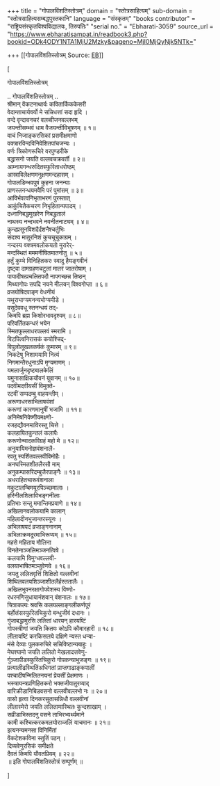 +++
title = "गोपालविंशतिस्तोत्रम्"
domain = "स्तोत्रसाहित्यम्"
sub-domain = "स्तोत्रसाहित्यसम्बद्धपुस्तकानि"
language = "संस्कृतम्"
"books contributor" = "राष्ट्रियसंस्कृतविश्वविद्यालयः, तिरुपतिः"
"serial no." = "Ebharati-3059"
source_url = "https://www.ebharatisampat.in/readbook3.php?bookid=ODk4ODY1NTA1MjU2Mzky&pageno=MjI0MjQyNjk5NTk="

+++
[[गोपालविंशतिस्तोत्रम्	Source: [EB](https://www.ebharatisampat.in/readbook3.php?bookid=ODk4ODY1NTA1MjU2Mzky&pageno=MjI0MjQyNjk5NTk=)]]

\[




गोपालविंशतिस्तोत्रम्

.. गोपालविंशतिस्तोत्रम् ..  
श्रीमान् वेंकटनाथार्यः कवितार्किककेसरी  
वेदान्ताचार्यवर्यो मे सन्निधत्तां सदा हृदि ।  
वन्दे वृन्दावनचरं वलव्वीजनवल्लभम्  
जयन्तीसम्भवं धाम वैजयन्तीविभूषणम् ॥ १॥  
वाचं निजाङ्करसिकां प्रसमीक्षमाणो  
वक्त्रारविन्दविनिवेशितपांचजन्यः ।  
वर्णः त्रिकोणरूचिरे वरपुण्डरीके  
बद्धासनो जयति वल्लवचक्रवर्ती ॥ २॥  
आम्नायगन्धरुदितस्फुरिताधरोष्ठम्  
आस्राविलेक्षणमनुक्षणमन्दहासम् ।  
गोपालडिम्भवपुषं कुहना जनन्याः  
प्राणस्तनन्धयमवैमि परं पुमांसम् ॥ ३॥  
आविर्भवत्वनिभृताभरणं पुरस्तात्  
आकुंचितैकचरण निभृहितान्यपादम् ।  
दध्नानिबद्धमुखरेण निबद्धतालं  
नाथस्य नन्दभवने नवनीतनाट्यम् ॥ ४॥  
कुन्दप्रसूनविशदैर्दशनैश्चर्तुभिः  
संदश्य मातुरनिशं कुचचूचुकाग्रम् ।  
नन्दस्य वक्त्रमवलोकयतो मुरारेर्-  
मन्दस्थितं मममनीषितमातनोतु ॥ ५॥  
हर्तुं कुम्भे विनिहितकरः स्वादु हैयङ्गवीनं  
दृष्ट्वा दामग्रहणचटुलां मातरं जातरोषाम् ।  
पायादीषत्प्रचलितपदौ नापगच्छन्न तिष्ठन्  
मिथ्यागोपः सपदि नयने मीलयन् विश्वगोप्ता ॥ ६॥  
व्रजयोषिदपाङ्ग वेधनीयं  
मथुराभाग्यमनन्यभोग्यमीडे ।  
वसुदेववधू स्तनन्धयं तद्-  
किमपि ब्रह्म किशोरभावदृश्यम् ॥ ८॥  
परिवर्तितकन्धरं भयेन  
स्मितफुल्लाधरपल्लवं स्मरामि ।  
विटपित्वनिरासकं कयोश्चिद्-  
विपुलोलूखलकर्षकं कुमारम् ॥ ९॥  
निकटेषु निशामयामि नित्यं  
निगमान्तैरधुनाऽपि मृग्यमाणम् ।  
यमलार्जुनदृष्टबालकेलिं  
यमुनासाक्षिकयौवनं युवानम् ॥ १०॥  
पदवीमदवीयसीं विमुक्ते-  
रटवीं सम्पदम्बु वाहयन्तीम् ।  
अरूणाधरसाभिलाषवंशां  
करूणां कारणमानुषीं भजामि ॥ ११॥  
अनिमेषनिवेष्णीयमक्ष्णो-  
रजहद्यौवनमाविरस्तु चित्ते ।  
कलहायितकुन्तलं कलापैः  
करूणोन्मादकविग्रहं महो मे ॥ १२॥  
अनुयायिमनोज्ञवंशनालै-  
रवतु स्पर्शितवल्लवीविमोहैः ।  
अनघस्मितशीतलैरसौ माम्  
अनुकम्पासरिदम्बुजैरपाङ्गैः ॥ १३॥  
अधराहितचारूवंशनाला  
मकुटालम्बिमयूरपिञ्च्छमालाः ।  
हरिनीलशिलाविभङ्गनीलाः  
प्रतिभाः सन्तु ममान्तिमप्रयाणे ॥ १४॥  
अखिलानवलोकयामि कालान्  
महिलादीनभुजान्तरस्यूनः ।  
अभिलाषपदं व्रजाङ्गनानाम्  
अभिलाक्रमदूरमाभिरूप्यम् ॥ १५॥  
महसे महिताय मौलिना  
विनतेनाञ्जलिमञ्जनत्विषे ।  
कलयामि विमुग्धवल्लवी-  
वलयाभाषितमञ्जुवेणवे ॥ १६॥  
जयतु ललितवृत्तिं शिक्षितो वल्लवीनां  
शिथिलवलयशिञ्जाशीतलैर्हस्ततालैः ।  
अखिलभुवनरक्षागोपवेशस्य विष्णो-  
रधरमणिसुधायामंशवान् वंशनालः ॥ १७॥  
चित्राकल्पः श्रवसि कलयल्लाङ्गलीकर्णपूरं  
बर्होत्तंसस्फुरितचिकुरो बन्धुजीवं दधानः ।  
गुंजाबद्धामुरसि ललितां धारयन् हारयष्टिं  
गोपस्त्रीणां जयति कितवः कोऽपि कौमारहारी ॥ १८॥  
लीलायष्टिं करकिसलये दक्षिणे न्यस्त धन्या-  
मंसे देव्याः पुलकरुचिरे सन्निविष्टान्यबाहुः ।  
मेघश्यामो जयति ललितो मेखलादत्तवेणु-  
र्गुञ्जापीडस्फुरितचिकुरो गोपकन्याभुजङ्गः ॥ १९॥  
प्रत्यालीढस्थितिंअधिगतां प्राप्तगाढाङ्कपालीं  
पश्चादीषन्मिलितनयनां प्रेयसीं प्रेक्षमाणः ।  
भस्त्रायन्त्रप्रणिहितकरो भक्तजीवातुरव्याद्  
वारिक्रीडानिबिडवसनो वल्लवीवल्लभो नः ॥ २०॥  
वासो हृत्वा दिनकरसुतासन्निधौ वल्लवीनां  
लीलास्मेरो जयति ललितामास्थितः कुन्दशाखाम् ।  
सव्रीडाभिस्तदनु वसने ताभिरभ्यर्थ्यमाने  
कामी कश्चित्करकमलयोरञ्जलिं याचमानः ॥ २१॥  
इत्यनन्यमनसा विनिर्मितां  
वेंकटेशकविना स्तुतिं पठन् ।  
दिव्यवेणुरसिकं समीक्षते  
दैवतं किमपि यौवतप्रियम् ॥ २२॥  
॥ इति गोपालविंशतिस्तोत्रं सम्पूर्णम् ॥




\]
